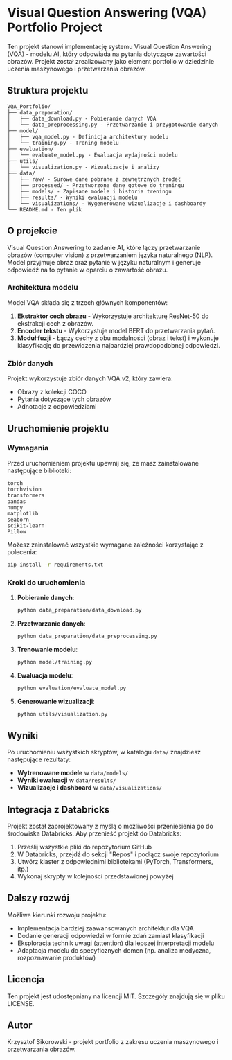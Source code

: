 # Visual Question Answering (VQA) Portfolio Project

Ten projekt stanowi implementację systemu Visual Question Answering (VQA) - modelu AI, który odpowiada na pytania dotyczące zawartości obrazów. Projekt został zrealizowany jako element portfolio w dziedzinie uczenia maszynowego i przetwarzania obrazów.

## Struktura projektu

```
VQA_Portfolio/
├── data_preparation/
│   ├── data_download.py - Pobieranie danych VQA
│   └── data_preprocessing.py - Przetwarzanie i przygotowanie danych
├── model/
│   ├── vqa_model.py - Definicja architektury modelu
│   └── training.py - Trening modelu
├── evaluation/
│   └── evaluate_model.py - Ewaluacja wydajności modelu
├── utils/
│   └── visualization.py - Wizualizacje i analizy
├── data/
│   ├── raw/ - Surowe dane pobrane z zewnętrznych źródeł
│   ├── processed/ - Przetworzone dane gotowe do treningu
│   ├── models/ - Zapisane modele i historia treningu
│   ├── results/ - Wyniki ewaluacji modelu
│   └── visualizations/ - Wygenerowane wizualizacje i dashboardy
└── README.md - Ten plik
```

## O projekcie

Visual Question Answering to zadanie AI, które łączy przetwarzanie obrazów (computer vision) z przetwarzaniem języka naturalnego (NLP). Model przyjmuje obraz oraz pytanie w języku naturalnym i generuje odpowiedź na to pytanie w oparciu o zawartość obrazu.

### Architektura modelu

Model VQA składa się z trzech głównych komponentów:

1. **Ekstraktor cech obrazu** - Wykorzystuje architekturę ResNet-50 do ekstrakcji cech z obrazów.
2. **Encoder tekstu** - Wykorzystuje model BERT do przetwarzania pytań.
3. **Moduł fuzji** - Łączy cechy z obu modalności (obraz i tekst) i wykonuje klasyfikację do przewidzenia najbardziej prawdopodobnej odpowiedzi.

### Zbiór danych

Projekt wykorzystuje zbiór danych VQA v2, który zawiera:
- Obrazy z kolekcji COCO
- Pytania dotyczące tych obrazów
- Adnotacje z odpowiedziami

## Uruchomienie projektu

### Wymagania

Przed uruchomieniem projektu upewnij się, że masz zainstalowane następujące biblioteki:

```
torch
torchvision
transformers
pandas
numpy
matplotlib
seaborn
scikit-learn
Pillow
```

Możesz zainstalować wszystkie wymagane zależności korzystając z polecenia:

```bash
pip install -r requirements.txt
```

### Kroki do uruchomienia

1. **Pobieranie danych**:
   ```bash
   python data_preparation/data_download.py
   ```

2. **Przetwarzanie danych**:
   ```bash
   python data_preparation/data_preprocessing.py
   ```

3. **Trenowanie modelu**:
   ```bash
   python model/training.py
   ```

4. **Ewaluacja modelu**:
   ```bash
   python evaluation/evaluate_model.py
   ```

5. **Generowanie wizualizacji**:
   ```bash
   python utils/visualization.py
   ```

## Wyniki

Po uruchomieniu wszystkich skryptów, w katalogu `data/` znajdziesz następujące rezultaty:

- **Wytrenowane modele** w `data/models/`
- **Wyniki ewaluacji** w `data/results/`
- **Wizualizacje i dashboard** w `data/visualizations/`

## Integracja z Databricks

Projekt został zaprojektowany z myślą o możliwości przeniesienia go do środowiska Databricks. Aby przenieść projekt do Databricks:

1. Prześlij wszystkie pliki do repozytorium GitHub
2. W Databricks, przejdź do sekcji "Repos" i podłącz swoje repozytorium
3. Utwórz klaster z odpowiednimi bibliotekami (PyTorch, Transformers, itp.)
4. Wykonaj skrypty w kolejności przedstawionej powyżej

## Dalszy rozwój

Możliwe kierunki rozwoju projektu:

- Implementacja bardziej zaawansowanych architektur dla VQA
- Dodanie generacji odpowiedzi w formie zdań zamiast klasyfikacji
- Eksploracja technik uwagi (attention) dla lepszej interpretacji modelu
- Adaptacja modelu do specyficznych domen (np. analiza medyczna, rozpoznawanie produktów)

## Licencja

Ten projekt jest udostępniany na licencji MIT. Szczegóły znajdują się w pliku LICENSE.

## Autor

Krzysztof Sikorowski - projekt portfolio z zakresu uczenia maszynowego i przetwarzania obrazów.

